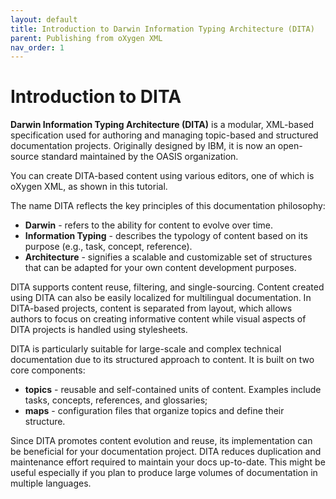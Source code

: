 ```yaml
---
layout: default
title: Introduction to Darwin Information Typing Architecture (DITA)
parent: Publishing from oXygen XML
nav_order: 1
---
```


# Introduction to DITA

**Darwin Information Typing Architecture (DITA)** is a modular, XML-based specification used for authoring and managing topic-based and structured documentation projects. Originally designed by IBM, it is now an open-source standard maintained by the OASIS organization.

You can create DITA-based content using various editors, one of which is oXygen XML, as shown in this tutorial.

The name DITA reflects the key principles of this documentation philosophy:

* **Darwin** - refers to the ability for content to evolve over time.
* **Information Typing** - describes the typology of content based on its purpose (e.g., task, concept, reference).
* **Architecture** - signifies a scalable and customizable set of structures that can be adapted for your own content development purposes.

DITA supports content reuse, filtering, and single-sourcing. Content created using DITA can also be easily localized for multilingual documentation. In DITA-based projects, content is separated from layout, which allows authors to focus on creating informative content while visual aspects of DITA projects is handled using stylesheets. 

DITA is particularly suitable for large-scale and complex technical documentation due to its structured approach to content. It is built on two core components:

* **topics** - reusable and self-contained units of content. Examples include tasks, concepts, references, and glossaries;
* **maps** - configuration files that organize topics and define their structure.

Since DITA promotes content evolution and reuse, its implementation can be beneficial for your documentation project. DITA reduces duplication and maintenance effort required to maintain your docs up-to-date. This might be useful especially if you plan to produce large volumes of documentation in multiple languages.